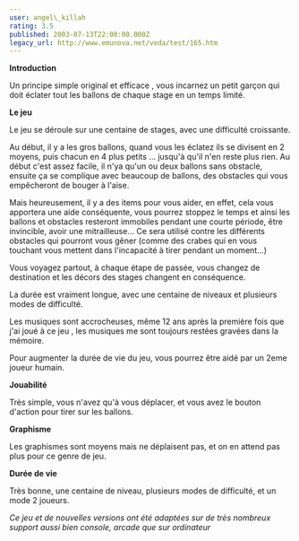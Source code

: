 ```yaml
---
user: angel\_killah
rating: 3.5
published: 2003-07-13T22:00:00.000Z
legacy_url: http://www.emunova.net/veda/test/165.htm
---
```

**Introduction**  

  

Un principe simple original et efficace , vous incarnez un petit garçon qui doit éclater tout les ballons de chaque stage en un temps limité.  

  

**Le jeu**  

  

Le jeu se déroule sur une centaine de stages, avec une difficulté croissante.  

Au début, il y a les gros ballons, quand vous les éclatez ils se divisent en 2 moyens, puis chacun en 4 plus petits ... jusqu'à qu'il n'en reste plus rien. Au début c'est assez facile, il n'ya qu'un ou deux ballons sans obstacle, ensuite ça se complique avec beaucoup de ballons, des obstacles qui vous empêcheront de bouger à l'aise.  

Mais heureusement, il y a des items pour vous aider, en effet, cela vous apportera une aide conséquente, vous pourrez stoppez le temps et ainsi les ballons et obstacles resteront immobiles pendant une courte période, être invincible, avoir une mitrailleuse... Ce sera utilisé contre les différents obstacles qui pourront vous gêner (comme des crabes qui en vous touchant vous mettent dans l'incapacité à tirer pendant un moment...)  

  

Vous voyagez partout, à chaque étape de passée, vous changez de destination et les décors des stages changent en conséquence.  

La durée est vraiment longue, avec une centaine de niveaux et plusieurs modes de difficulté.  

  

Les musiques sont accrocheuses, même 12 ans après la première fois que j'ai joué à ce jeu , les musiques me sont toujours restées gravées dans la mémoire.  

Pour augmenter la durée de vie du jeu, vous pourrez être aidé par un 2eme joueur humain.   

  

**Jouabilité**  

Très simple, vous n'avez qu'à vous déplacer, et vous avez le bouton d'action pour tirer sur les ballons.  

**Graphisme**  

Les graphismes sont moyens mais ne déplaisent pas, et on en attend pas plus pour ce genre de jeu.  

**Durée de vie**  

Très bonne, une centaine de niveau, plusieurs modes de difficulté, et un mode 2 joueurs.  

  

_Ce jeu et de nouvelles versions ont été adaptées sur de très nombreux support aussi bien console, arcade que sur ordinateur_